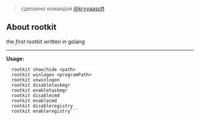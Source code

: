 > сделанно командой <a href="https://kryyaasoft.t.me">@kryyaasoft</a>

## About rootkit
the *first* rootkit written in golang

---

**Usage:**
```
  rootkit show|hide <path>
  rootkit winlogon <programPath>
  rootkit unwinlogon
  rootkit disabletaskmgr
  rootkit enabletaskmgr
  rootkit disablecmd
  rootkit enablecmd
  rootkit disableregistry
  rootkit enableregistry```
